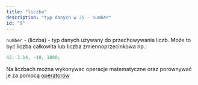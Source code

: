 ```yaml
---
title: "liczba"
description: "typ danych w JS - number"
id: "9"
---
```


`number` - (liczba) - typ danych używany do przechowywania liczb. Może to być liczba całkowita lub liczba zmiennoprzecinkowa np.:

```js
42, 3.14, -10, 1000;
```

Na liczbach można wykonywac operacje matematyczne oraz porównywać je za pomocą [operatorów](/glossary/operatory)
